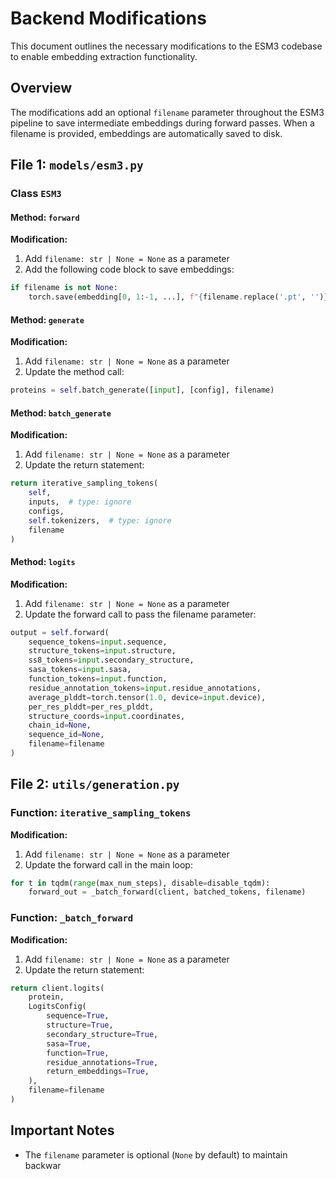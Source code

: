 # Backend Modifications

This document outlines the necessary modifications to the ESM3 codebase to enable embedding extraction functionality.

## Overview

The modifications add an optional `filename` parameter throughout the ESM3 pipeline to save intermediate embeddings during forward passes. When a filename is provided, embeddings are automatically saved to disk.

## File 1: `models/esm3.py`

### Class `ESM3`

#### Method: `forward`
**Modification:**
1. Add `filename: str | None = None` as a parameter
2. Add the following code block to save embeddings:

```python
if filename is not None:
    torch.save(embedding[0, 1:-1, ...], f"{filename.replace('.pt', '')}.pt")
```

#### Method: `generate`
**Modification:**
1. Add `filename: str | None = None` as a parameter
2. Update the method call:

```python
proteins = self.batch_generate([input], [config], filename)
```

#### Method: `batch_generate`
**Modification:**
1. Add `filename: str | None = None` as a parameter
2. Update the return statement:

```python
return iterative_sampling_tokens(
    self,
    inputs,  # type: ignore
    configs,
    self.tokenizers,  # type: ignore
    filename
)
```

#### Method: `logits`
**Modification:**
1. Add `filename: str | None = None` as a parameter
2. Update the forward call to pass the filename parameter:

```python
output = self.forward(
    sequence_tokens=input.sequence,
    structure_tokens=input.structure,
    ss8_tokens=input.secondary_structure,
    sasa_tokens=input.sasa,
    function_tokens=input.function,
    residue_annotation_tokens=input.residue_annotations,
    average_plddt=torch.tensor(1.0, device=input.device),
    per_res_plddt=per_res_plddt,
    structure_coords=input.coordinates,
    chain_id=None,
    sequence_id=None,
    filename=filename
)
```

## File 2: `utils/generation.py`

### Function: `iterative_sampling_tokens`
**Modification:**
1. Add `filename: str | None = None` as a parameter
2. Update the forward call in the main loop:

```python
for t in tqdm(range(max_num_steps), disable=disable_tqdm):
    forward_out = _batch_forward(client, batched_tokens, filename)
```

### Function: `_batch_forward`
**Modification:**
1. Add `filename: str | None = None` as a parameter
2. Update the return statement:

```python
return client.logits(
    protein,
    LogitsConfig(
        sequence=True,
        structure=True,
        secondary_structure=True,
        sasa=True,
        function=True,
        residue_annotations=True,
        return_embeddings=True,
    ),
    filename=filename
)
```

## Important Notes

- The `filename` parameter is optional (`None` by default) to maintain backwar
